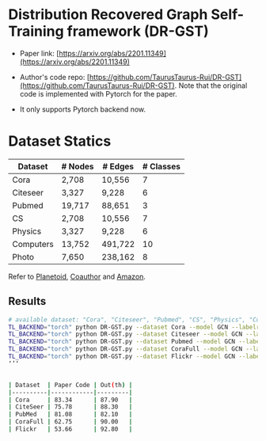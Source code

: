 # Distribution Recovered Graph Self-Training framework (DR-GST)

- Paper link: [https://arxiv.org/abs/2201.11349](https://arxiv.org/abs/2201.11349)
- Author's code repo: [https://github.com/TaurusTaurus-Rui/DR-GST](https://github.com/TaurusTaurus-Rui/DR-GST). Note that the original code is implemented with Pytorch for the paper.

- It only supports Pytorch backend now.
# Dataset Statics

| Dataset   | # Nodes | # Edges | # Classes |
|-----------|---------|---------|-----------|
| Cora      | 2,708   | 10,556  | 7         |
| Citeseer  | 3,327   | 9,228   | 6         |
| Pubmed    | 19,717  | 88,651  | 3         |
| CS        | 2,708   | 10,556  | 7         |
| Physics   | 3,327   | 9,228   | 6         |
| Computers | 13,752  | 491,722 | 10        |
| Photo     | 7,650   | 238,162 | 8         |

Refer to [Planetoid](https://gammagl.readthedocs.io/en/latest/api/gammagl.datasets.html#gammagl.datasets.Planetoid), [Coauthor](https://gammagl.readthedocs.io/en/latest/generated/gammagl.datasets.Coauthor.html) and [Amazon](https://gammagl.readthedocs.io/en/latest/generated/gammagl.datasets.Amazon.html).


Results
-------

```bash
# available dataset: "Cora", "Citeseer", "Pubmed", "CS", "Physics", "Computers", "Photo"
TL_BACKEND="torch" python DR-GST.py --dataset Cora --model GCN --labelrate 20 --drop_method dropout --droprate 0.3
TL_BACKEND="torch" python DR-GST.py --dataset Citeseer --model GCN --labelrate 20 --drop_method dropout --droprate 0.3
TL_BACKEND="torch" python DR-GST.py --dataset Pubmed --model GCN --labelrate 20 --drop_method dropout --droprate 0.3
TL_BACKEND="torch" python DR-GST.py --dataset CoraFull --model GCN --labelrate 20 --drop_method dropout --droprate 0.3
TL_BACKEND="torch" python DR-GST.py --dataset Flickr --model GCN --labelrate 20 --drop_method dropout --droprate 0.3
‘’‘


| Dataset  | Paper Code | Out(th) |
|----------|------------|---------|
| Cora     | 83.34      | 87.90   |
| CiteSeer | 75.78      | 88.30   |
| PubMed   | 81.08      | 82.10   | 
| CoraFull | 62.75      | 90.00   |
| Flickr   | 53.66      | 92.80   |
